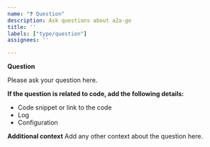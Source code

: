 ```yaml
---
name: "❓ Question"
description: Ask questions about a2a-go
title: ''
labels: ["type/question"]
assignees: ''

---
```


**Question**

Please ask your question here.

**If the question is related to code, add the following details:**
- Code snippet or link to the code
- Log
- Configuration

**Additional context**
Add any other context about the question here. 